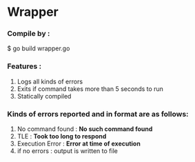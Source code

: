 # Wrapper

### Compile by :
$ go build wrapper.go

### Features :
1. Logs all kinds of errors
2. Exits if command takes more than 5 seconds to run
3. Statically compiled

### Kinds of errors reported and in format are as follows:
1. No command found : **No such command found**
2. TLE : **Took too long to respond**
3. Execution Error : **Error at time of execution**
4. if no errors : output is written to file
